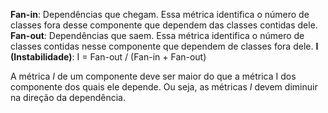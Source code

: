 
**Fan-in**: Dependências que chegam. Essa métrica identifica o número de classes fora desse componente que dependem das classes contidas dele.
**Fan-out**: Dependências que saem. Essa métrica identifica o número de classes contidas nesse componente que dependem de classes fora dele.
**I (Instabilidade)**: I = Fan-out / (Fan-in + Fan-out)

A métrica *I* de um componente deve ser maior do que a métrica I dos componente dos quais ele depende. Ou seja, as métricas *I* devem diminuir na direção da dependência.
